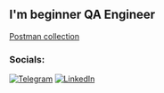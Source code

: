 ## I'm beginner QA Engineer 

<a href = "https://www.postman.com/navigation-engineer-23958700/workspace/postman-collection">Postman collection</a>

### Socials:
[![Telegram](https://img.shields.io/badge/-Telegram-090909?style=for-the-badge&logo=telegram&logoColor=26A5E4)](https://t.me/alexey408)
[![LinkedIn](https://img.shields.io/badge/-LinkedIn-090909?style=for-the-badge&logo=linkedin&logoColor=0A66C2)](https://www.linkedin.com/in/alexey408/)